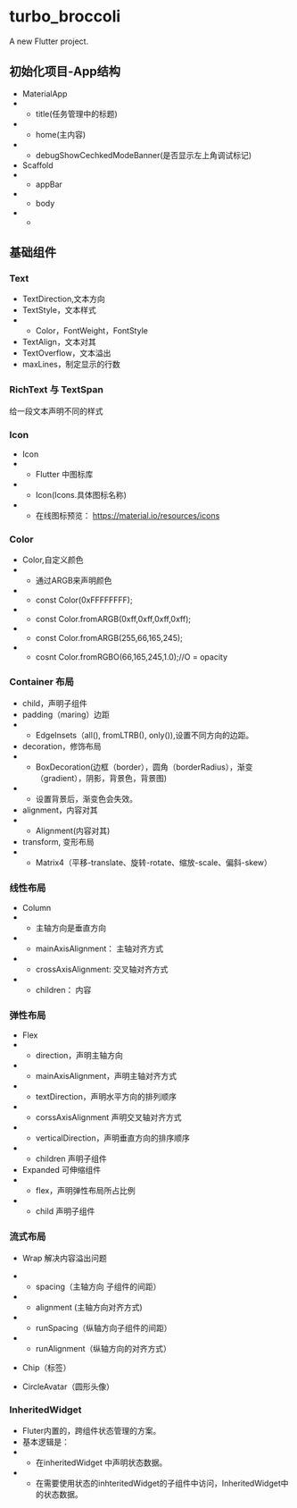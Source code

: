 # turbo_broccoli

A new Flutter project.

## 初始化项目-App结构
* MaterialApp
* * title(任务管理中的标题)
* * home(主内容)
* * debugShowCechkedModeBanner(是否显示左上角调试标记)
* Scaffold
* * appBar
* * body
* * 

## 基础组件
### Text
* TextDirection,文本方向
* TextStyle，文本样式
* * Color，FontWeight，FontStyle
* TextAlign，文本对其
* TextOverflow，文本溢出
* maxLines，制定显示的行数

### RichText 与 TextSpan
给一段文本声明不同的样式

### Icon
* Icon
* * Flutter 中图标库
* * Icon(Icons.具体图标名称)
* * 在线图标预览： https://material.io/resources/icons


### Color
* Color,自定义颜色
* * 通过ARGB来声明颜色
* * const Color(0xFFFFFFFF);
* * const Color.fromARGB(0xff,0xff,0xff,0xff);
* * const Color.fromARGB(255,66,165,245);
* * cosnt Color.fromRGBO(66,165,245,1.0);//O = opacity


### Container 布局
* child，声明子组件
* padding（maring）边距
* * EdgeInsets（all(), fromLTRB(), only()),设置不同方向的边距。
* decoration，修饰布局
* * BoxDecoration(边框（border），圆角（borderRadius），渐变（gradient），阴影，背景色，背景图)
* * 设置背景后，渐变色会失效。
* alignment，内容对其
* * Alignment(内容对其)
* transform, 变形布局
* * Matrix4（平移-translate、旋转-rotate、缩放-scale、偏斜-skew）

### 线性布局
* Column
* * 主轴方向是垂直方向
* * mainAxisAlignment： 主轴对齐方式
* * crossAxisAlignment: 交叉轴对齐方式
* * children： 内容

### 弹性布局
* Flex
* * direction，声明主轴方向
* * mainAxisAlignment，声明主轴对齐方式
* * textDirection，声明水平方向的排列顺序
* * corssAxisAlignment 声明交叉轴对齐方式
* * verticalDirection，声明垂直方向的排序顺序
* * children 声明子组件
* Expanded 可伸缩组件
* * flex，声明弹性布局所占比例
* * child 声明子组件

### 流式布局
* Wrap 解决内容溢出问题
* * spacing（主轴方向 子组件的间距）
* * alignment (主轴方向对齐方式)
* * runSpacing（纵轴方向子组件的间距）
* * runAlignment（纵轴方向的对齐方式）

* Chip（标签）
* CircleAvatar（圆形头像）

### InheritedWidget
* Fluter内置的，跨组件状态管理的方案。
* 基本逻辑是：
* * 在inheritedWidget 中声明状态数据。
* * 在需要使用状态的inhteritedWidget的子组件中访问，InheritedWidget中的状态数据。

